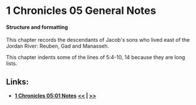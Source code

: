 # 1 Chronicles 05 General Notes #

#### Structure and formatting ####

This chapter records the descendants of Jacob's sons who lived east of the Jordan River: Reuben, Gad and Manasseh.

This chapter indents some of the lines of 5:4-10, 14 because they are long lists. 

## Links: ##

* __[1 Chronicles 05:01 Notes](./01.md)__
__[<<](../04/intro.md) | [>>](../06/intro.md)__